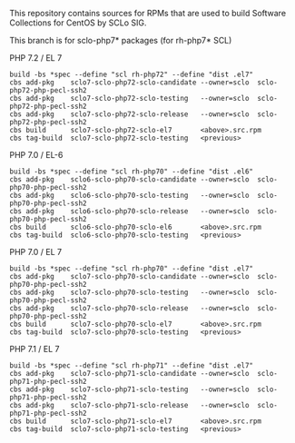 This repository contains sources for RPMs that are used
to build Software Collections for CentOS by SCLo SIG.

This branch is for sclo-php7* packages (for rh-php7* SCL)


PHP 7.2 / EL 7

    build -bs *spec --define "scl rh-php72" --define "dist .el7"
    cbs add-pkg    sclo7-sclo-php72-sclo-candidate --owner=sclo  sclo-php72-php-pecl-ssh2
    cbs add-pkg    sclo7-sclo-php72-sclo-testing   --owner=sclo  sclo-php72-php-pecl-ssh2
    cbs add-pkg    sclo7-sclo-php72-sclo-release   --owner=sclo  sclo-php72-php-pecl-ssh2
    cbs build      sclo7-sclo-php72-sclo-el7       <above>.src.rpm
    cbs tag-build  sclo7-sclo-php72-sclo-testing   <previous>

PHP 7.0 / EL-6

    build -bs *spec --define "scl rh-php70" --define "dist .el6"
    cbs add-pkg    sclo6-sclo-php70-sclo-candidate --owner=sclo  sclo-php70-php-pecl-ssh2
    cbs add-pkg    sclo6-sclo-php70-sclo-testing   --owner=sclo  sclo-php70-php-pecl-ssh2
    cbs add-pkg    sclo6-sclo-php70-sclo-release   --owner=sclo  sclo-php70-php-pecl-ssh2
    cbs build      sclo6-sclo-php70-sclo-el6       <above>.src.rpm
    cbs tag-build  sclo6-sclo-php70-sclo-testing   <previous>

PHP 7.0 / EL 7

    build -bs *spec --define "scl rh-php70" --define "dist .el7"
    cbs add-pkg    sclo7-sclo-php70-sclo-candidate --owner=sclo  sclo-php70-php-pecl-ssh2
    cbs add-pkg    sclo7-sclo-php70-sclo-testing   --owner=sclo  sclo-php70-php-pecl-ssh2
    cbs add-pkg    sclo7-sclo-php70-sclo-release   --owner=sclo  sclo-php70-php-pecl-ssh2
    cbs build      sclo7-sclo-php70-sclo-el7       <above>.src.rpm
    cbs tag-build  sclo7-sclo-php70-sclo-testing   <previous>

PHP 7.1 / EL 7

    build -bs *spec --define "scl rh-php71" --define "dist .el7"
    cbs add-pkg    sclo7-sclo-php71-sclo-candidate --owner=sclo  sclo-php71-php-pecl-ssh2
    cbs add-pkg    sclo7-sclo-php71-sclo-testing   --owner=sclo  sclo-php71-php-pecl-ssh2
    cbs add-pkg    sclo7-sclo-php71-sclo-release   --owner=sclo  sclo-php71-php-pecl-ssh2
    cbs build      sclo7-sclo-php71-sclo-el7       <above>.src.rpm
    cbs tag-build  sclo7-sclo-php71-sclo-testing   <previous>


